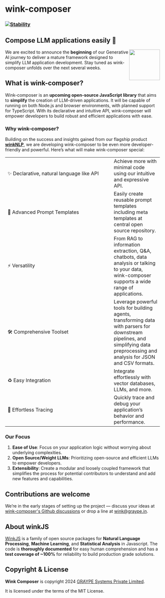 # wink-composer

### [![Stability](https://img.shields.io/badge/stability-1--experimental-orange.svg)](https://nodejs.org/api/documentation.html#documentation_stability_index)

## Compose LLM applications easily 🎼


[<img align="right" src="https://decisively.github.io/wink-logos/logo-title.png" width="100px" >](http://winkjs.org/)


We are excited to announce the **beginning** of our Generative AI journey to deliver a mature framework designed to simplify LLM application development. Stay tuned as wink-composer unfolds over the next several weeks.

## What is wink-composer?

Wink-composer is an **upcoming open-source JavaScript library** that aims to **simplify** the creation of LLM-driven applications. It will be capable of running on both Node.js and browser environments, with planned support for TypeScript. With its declarative and intuitive API, wink-composer will empower developers to build robust and efficient applications with ease.

### Why wink-composer?
Building on the success and insights gained from our flagship product **[winkNLP](https://github.com/winkjs/wink-nlp)**, we are developing wink-composer to be even more developer-friendly and powerful. Here’s what will make wink-composer special:

<table>
<tr><td width="330px;">✨ Declarative, natural language like API </td><td>Achieve more with minimal code using our intuitive and expressive API.</td></tr>
<tr><td>🔖 Advanced Prompt Templates</td><td>Easily create reusable prompt templates including meta templates at central open source repository.</td></tr>
<tr><td>⚡️ Versatility</td><td>From RAG to information extraction, Q&A, chatbots, data analysis or talking to your data, wink-composer supports a wide range of applications.</td></tr>
<tr><td>🛠️ Comprehensive Toolset</td><td>Leverage powerful tools for building agents, transforming data with parsers for downstream pipelines, and simplifying data preprocessing and analysis for JSON and CSV formats.</td></tr>
<tr><td>♻️ Easy Integration</td><td>Integrate effortlessly with vector databases, LLMs, and more.</td></tr>
<tr><td>🧭 Effortless Tracing</td><td>Quickly trace and debug your application’s behavior and performance.</td></tr>
</table>
	

### Our Focus
1. **Ease of Use**: Focus on your application logic without worrying about underlying complexities.
1. **Open Source/Weight LLMs**: Prioritizing open-source and efficient LLMs to empower developers.
2. **Extensibility**: Create a modular and loosely coupled framework that simplifies the process for potential contributors to understand and add new features and capabilities.

## Contributions are welcome
We’re in the early stages of setting up the project — discuss your ideas at [wink-composer's Github discussions](https://github.com/winkjs/wink-composer/discussions) or drop a line at wink@graype.in. 

## About winkJS
[WinkJS](https://github.com/winkjs) is a family of open source packages for **Natural Language Processing**, **Machine Learning**, and **Statistical Analysis** in Javascript. The code is **thoroughly documented** for easy human comprehension and has a **test coverage of ~100%** for reliability to build production grade solutions.

## Copyright & License

**Wink Composer** is copyright 2024 [GRAYPE Systems Private Limited](https://graype.in/).

It is licensed under the terms of the MIT License.
